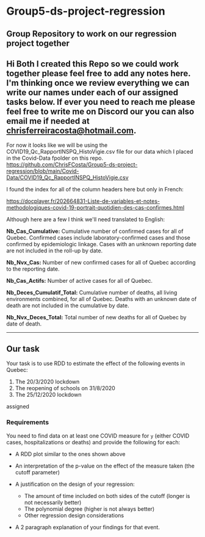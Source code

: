# Group5-ds-project-regression
Group Repository to work on our regression project together 
---
Hi Both I created this Repo so we could work together please feel free to add any notes here. I'm thinking once we review everything we can write our names under each of our assigned tasks below. If ever you need to reach me please feel free to write me on Discord our you can also email me if needed at chrisferreiracosta@hotmail.com.
---
For now it looks like we will be using the COVID19_Qc_RapportINSPQ_HistoVigie.csv file for our data which I placed in the Covid-Data fpolder on this repo. https://github.com/ChrisFCosta/Group5-ds-project-regression/blob/main/Covid-Data/COVID19_Qc_RapportINSPQ_HistoVigie.csv

I found the index for all of the column headers here but only in French:

https://docplayer.fr/202664831-Liste-de-variables-et-notes-methodologiques-covid-19-portrait-quotidien-des-cas-confirmes.html

Although here are a few I think we'll need translated to English:

**Nb_Cas_Cumulative:** Cumulative number of confirmed cases for all of Quebec. Confirmed cases include laboratory-confirmed cases and those confirmed by epidemiologic linkage. Cases with an unknown reporting date are not included in the roll-up by date.

**Nb_Nvx_Cas:** Number of new confirmed cases for all of Quebec according to the reporting date.

**Nb_Cas_Actifs:** Number of active cases for all of Quebec.

**Nb_Deces_Cumulatif_Total:** Cumulative number of deaths, all living environments combined, for all of Quebec. Deaths with an unknown date of death are not included in the cumulative by date.

**Nb_Nvx_Deces_Total:** Total number of new deaths for all of Quebec by date of death.


---
## Our task

Your task is to use RDD to estimate the effect of the following events in Quebec:

1. The 20/3/2020 lockdown
2. The reopening of schools on 31/8/2020
3. The 25/12/2020 lockdown

 assigned
 ### Requirements

You need to find data on at least one COVID measure for `y` (either COVID cases, hospitalizations or deaths) and provide the following for each:

- A RDD plot similar to the ones shown above
- An interpretation of the p-value on the effect of the measure taken (the cutoff parameter)
- A justification on the design of your regression:

  - The amount of time included on both sides of the cutoff (longer is not necessarily better)
  - The polynomial degree (higher is not always better)
  - Other regression design considerations

- A 2 paragraph explanation of your findings for that event.
